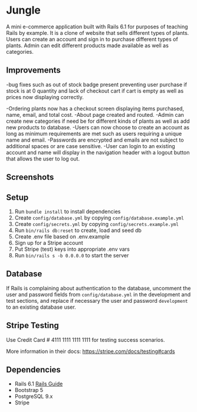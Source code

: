 # Jungle

A mini e-commerce application built with Rails 6.1 for purposes of teaching Rails by example. It is a clone of website that sells different types of plants. Users can create an account and sign in to purchase different types of plants. Admin can edit different products made available as well as categories. 

## Improvements

-bug fixes such as out of stock badge present preventing user purchase if stock is at 0 quantity and lack of checkout cart if cart is empty as well as prices now displaying correctly.

-Ordering plants now has a checkout screen displaying items purchased, name, email, and total cost. 
-About page created and routed. 
-Admin can create new categories if need be for different kinds of plants as well as add new products to database.
-Users can now choose to create an account as long as minimum requirements are met such as users requiring a unique name and email. 
-Passwords are encrypted and emails are not subject to additional spaces or are case sensitive. 
-User can login to an existing account and name will display in the navigation header with a logout button that allows the user to log out. 

## Screenshots


## Setup

1. Run `bundle install` to install dependencies
2. Create `config/database.yml` by copying `config/database.example.yml`
3. Create `config/secrets.yml` by copying `config/secrets.example.yml`
4. Run `bin/rails db:reset` to create, load and seed db
5. Create .env file based on .env.example
6. Sign up for a Stripe account
7. Put Stripe (test) keys into appropriate .env vars
8. Run `bin/rails s -b 0.0.0.0` to start the server

## Database

If Rails is complaining about authentication to the database, uncomment the user and password fields from `config/database.yml` in the development and test sections, and replace if necessary the user and password `development` to an existing database user.

## Stripe Testing

Use Credit Card # 4111 1111 1111 1111 for testing success scenarios.

More information in their docs: <https://stripe.com/docs/testing#cards>

## Dependencies

- Rails 6.1 [Rails Guide](http://guides.rubyonrails.org/v6.1/)
- Bootstrap 5
- PostgreSQL 9.x
- Stripe


